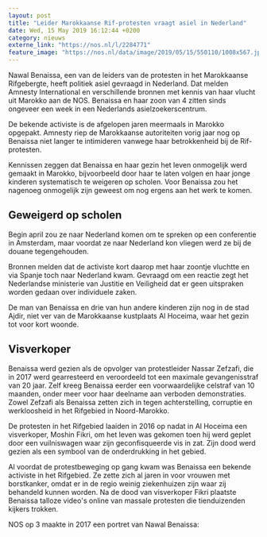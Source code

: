 ```yaml
---
layout: post
title: "Leider Marokkaanse Rif-protesten vraagt asiel in Nederland"
date: Wed, 15 May 2019 16:12:44 +0200
category: nieuws
externe_link: "https://nos.nl/l/2284771"
feature_image: "https://nos.nl/data/image/2019/05/15/550110/1008x567.jpg"
---
```


<p>Nawal Benaissa, een van de leiders van de protesten in het Marokkaanse Rifgebergte, heeft politiek asiel gevraagd in Nederland. Dat melden Amnesty International en verschillende bronnen met kennis van haar vlucht uit Marokko aan de NOS. Benaissa en haar zoon van 4 zitten sinds ongeveer een week in een Nederlands asielzoekerscentrum.</p>
<p>De bekende activiste is de afgelopen jaren meermaals in Marokko opgepakt. Amnesty riep de Marokkaanse autoriteiten vorig jaar nog op Benaissa niet langer te intimideren vanwege haar betrokkenheid bij de Rif-protesten.</p>
<p>Kennissen zeggen dat Benaissa en haar gezin het leven onmogelijk werd gemaakt in Marokko, bijvoorbeeld door haar te laten volgen en haar jonge kinderen systematisch te weigeren op scholen. Voor Benaissa zou het nagenoeg onmogelijk zijn geweest om nog ergens aan het werk te komen.</p>
<h2>Geweigerd op scholen</h2>
<p>Begin april zou ze naar Nederland komen om te spreken op een conferentie in Amsterdam, maar voordat ze naar Nederland kon vliegen werd ze bij de douane tegengehouden.</p>
<p>Bronnen melden dat de activiste kort daarop met haar zoontje vluchtte en via Spanje toch naar Nederland kwam. Gevraagd om een reactie zegt het Nederlandse ministerie van Justitie en Veiligheid dat er geen uitspraken worden gedaan over individuele zaken.</p>
<p>De man van Benaissa en drie van hun andere kinderen zijn nog in de stad Ajdir, niet ver van de Marokkaanse kustplaats Al Hoceima, waar het gezin tot voor kort woonde.</p>
<h2>Visverkoper</h2>
<p>Benaissa werd gezien als de opvolger van protestleider Nassar Zefzafi, die in 2017 werd gearresteerd en veroordeeld tot een maximale gevangenisstraf van 20 jaar. Zelf kreeg Benaissa eerder een voorwaardelijke celstraf van 10 maanden, onder meer voor haar deelname aan verboden demonstraties. Zowel Zefzafi als Benaissa zetten zich in tegen achterstelling, corruptie en werkloosheid in het Rifgebied in Noord-Marokko.</p>
<p>De protesten in het Rifgebied laaiden in 2016 op nadat in Al Hoceima een visverkoper, Moshin Fikri, om het leven was gekomen toen hij werd geplet door een vuilniswagen waar zijn geconfisqueerde vis in zat. Zijn dood werd gezien als een symbool van de onderdrukking in het gebied. </p>
<p>Al voordat de protestbeweging op gang kwam was Benaissa een bekende activiste in het Rifgebied. Ze zette zich al jaren in voor vrouwen met borstkanker, omdat er in de regio weinig ziekenhuizen zijn waar zij behandeld kunnen worden. Na de dood van visverkoper Fikri plaatste Benaissa talloze video's online van massale protesten die tienduizenden kijkers trokken.</p>
<p>NOS op 3 maakte in 2017 een portret van Nawal Benaissa:</p>

